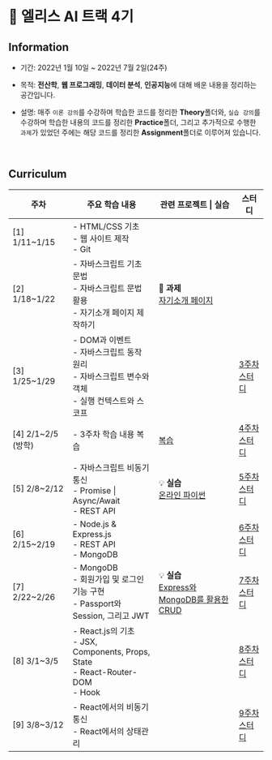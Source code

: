 # 🐰 **엘리스 AI 트랙 4기**

## **Information**
- 기간: 2022년 1월 10일 ~ 2022년 7월 2일(24주)

- 목적: **전산학**, **웹 프로그래밍**, **데이터 분석**, **인공지능**에 대해 배운 내용을 정리하는 공간입니다.

- 설명: 매주 `이론 강의`를 수강하며 학습한 코드를 정리한 **Theory**폴더와, `실습 강의`를 수강하며 학습한 내용의 코드를 정리한 **Practice**폴더, 그리고 추가적으로 수행한 `과제`가 있었던 주에는 해당 코드를 정리한 **Assignment**폴더로 이루어져 있습니다.

</br>

## **Curriculum**
|**주차**|**주요 학습 내용**|**관련 프로젝트 \| 실습**|**스터디**|
|---|---|---|---|
|[1] 1/11~1/15|- HTML/CSS 기초</br>- 웹 사이트 제작</br>- Git|
|[2] 1/18~1/22|- 자바스크립트 기초 문법</br>- 자바스크립트 문법 활용</br>- 자기소개 페이지 제작하기|📃 **과제**</br>[자기소개 페이지](http://kminzy.kdt-gitlab.elice.io/produce-myself/)
|[3] 1/25~1/29|- DOM과 이벤트</br>- 자바스크립트 동작 원리</br>- 자바스크립트 변수와 객체</br>- 실행 컨텍스트와 스코프||[3주차 스터디](https://github.com/kminzy/elice/blob/main/%5Bweek_03%5D%20%EC%9E%90%EB%B0%94%EC%8A%A4%ED%81%AC%EB%A6%BD%ED%8A%B8%20%E2%85%A1/Study.md)|
|[4] 2/1~2/5 (방학)|- 3주차 학습 내용 복습|[복습](https://github.com/kminzy/elice/tree/main/%5Bweek_04%5D%20%EB%B0%A9%ED%95%99)|[4주차 스터디](https://github.com/kminzy/elice/blob/main/%5Bweek_04%5D%20%EB%B0%A9%ED%95%99/Study.md)|
|[5] 2/8~2/12|- 자바스크립트 비동기 통신<br>- Promise \| Async/Await<br>- REST API|💡 **실습**</br>[온라인 파이썬](https://github.com/kminzy/elice/blob/main/%5Bweek_05%5D%20%EC%9E%90%EB%B0%94%EC%8A%A4%ED%81%AC%EB%A6%BD%ED%8A%B8%20%E2%85%A2/%5B0210%20Practice%5D%20Online_Python_with_Async_Function/index.html)|[5주차 스터디](https://github.com/kminzy/elice/blob/main/%5Bweek_05%5D%20%EC%9E%90%EB%B0%94%EC%8A%A4%ED%81%AC%EB%A6%BD%ED%8A%B8%20%E2%85%A2/Study.md)|
|[6] 2/15~2/19|- Node.js & Express.js<br>- REST API<br>- MongoDB||[6주차 스터디](https://github.com/kminzy/elice/blob/main/%5Bweek_06%5D%20%EB%B0%B1%EC%97%94%EB%93%9C%20%E2%85%A0/Study.md)|
|[7] 2/22~2/26|- MongoDB<br>- 회원가입 및 로그인 기능 구현<br>- Passport와 Session, 그리고 JWT|💡 **실습**</br>[Express와 MongoDB를 활용한 CRUD](https://github.com/kminzy/elice/blob/main/%5Bweek_07%5D%20%EB%B0%B1%EC%97%94%EB%93%9C%20%E2%85%A1/%5B0224%20Practice%20\(1\)%5D%20Passport/index.js)|[7주차 스터디](https://github.com/kminzy/elice/blob/main/%5Bweek_07%5D%20%EB%B0%B1%EC%97%94%EB%93%9C%20%E2%85%A1/Study.md)|
|[8] 3/1~3/5|- React.js의 기초<br>- JSX, Components, Props, State<br>- React-Router-DOM<br>- Hook||[8주차 스터디](https://github.com/kminzy/elice/blob/main/%5Bweek_08%5D%20%ED%94%84%EB%A1%A0%ED%8A%B8%EC%97%94%EB%93%9C%20%E2%85%A0/Study.md)|
|[9] 3/8~3/12|- React에서의 비동기 통신<br>- React에서의 상태관리||[9주차 스터디](https://github.com/kminzy/elice/blob/main/%5Bweek_09%5D%20%ED%94%84%EB%A1%A0%ED%8A%B8%EC%97%94%EB%93%9C%20%E2%85%A1/Study.md)|